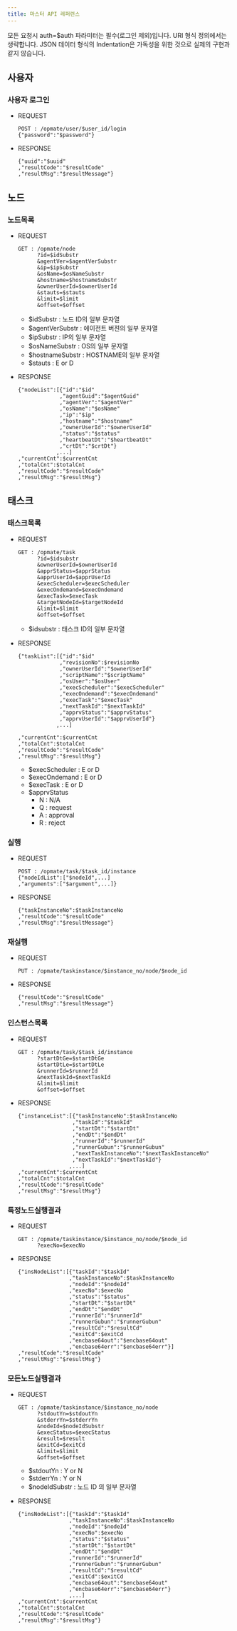 ```yaml
---
title: 마스터 API 레퍼런스
---
```


모든 요청시 auth=$auth 파라미터는 필수(로그인 제외)입니다. URI 형식 정의에서는 생략합니다.
JSON 데이터 형식의 Indentation은 가독성을 위한 것으로 실제의 구현과 같지 않습니다.

## 사용자

### 사용자 로그인

- REQUEST
  
  ```
  POST : /opmate/user/$user_id/login
  {"password":"$password"}
  ```

- RESPONSE
  ```
  {"uuid":"$uuid"
  ,"resultCode":"$resultCode"
  ,"resultMsg":"$resultMessage"}
  ```

## 노드

### 노드목록

- REQUEST

  ```
  GET : /opmate/node
        ?id=$idSubstr
        &agentVer=$agentVerSubstr
        &ip=$ipSubstr
        &osName=$osNameSubstr
        &hostname=$hostnameSubstr
        &ownerUserId=$ownerUserId
        &stauts=$stauts
        &limit=$limit
        &offset=$offset
  ```
  - $idSubstr : 노드 ID의 일부 문자열
  - $agentVerSubstr : 에이전트 버젼의 일부 문자열
  - $ipSubstr : IP의 일부 문자열
  - $osNameSubstr : OS의 일부 문자열
  - $hostnameSubstr : HOSTNAME의 일부 문자열
  - $stauts : E or D

- RESPONSE

  ```
  {"nodeList":[{"id":"$id"
               ,"agentGuid":"$agentGuid"
               ,"agentVer":"$agentVer"
               ,"osName":"$osName"
               ,"ip":"$ip"
               ,"hostname":"$hostname"
               ,"ownerUserId":"$ownerUserId"
               ,"status":"$status"
               ,"heartbeatDt":"$heartbeatDt"
               ,"crtDt":"$crtDt"}
              ,...]
  ,"currentCnt":$currentCnt
  ,"totalCnt":$totalCnt
  ,"resultCode":"$resultCode"
  ,"resultMsg":"$resultMsg"}
  ```

## 태스크

### 태스크목록

- REQUEST

  ```
  GET : /opmate/task
        ?id=$idsubstr
        &ownerUserId=$ownerUserId
        &apprStatus=$apprStatus
        &apprUserId=$apprUserId
        &execScheduler=$execScheduler
        &execOndemand=$execOndemand
        &execTask=$execTask
        &targetNodeId=$targetNodeId
        &limit=$limit
        &offset=$offset
  ```
  - $idsubstr : 태스크 ID의 일부 문자열

- RESPONSE
  ```
  {"taskList":[{"id":"$id"
               ,"revisionNo":$revisionNo
               ,"ownerUserId":"$ownerUserId"
               ,"scriptName":"$scriptName"
               ,"osUser":"$osUser"
               ,"execScheduler":"$execScheduler"
               ,"execOndemand":"$execOndemand"
               ,"execTask":"$execTask"
               ,"nextTaskId":"$nextTaskId"
               ,"apprvStatus":"$apprvStatus"
               ,"apprvUserId":"$apprvUserId"}
              ,...]

  ,"currentCnt":$currentCnt
  ,"totalCnt":$totalCnt
  ,"resultCode":"$resultCode"
  ,"resultMsg":"$resultMsg"}
  ```
  - $execScheduler : E or D
  - $execOndemand : E or D
  - $execTask : E or D
  - $apprvStatus
    - N : N/A
    - Q : request
    - A : approval
    - R : reject

### 실행

- REQUEST

  ```
  POST : /opmate/task/$task_id/instance
  {"nodeIdList":["$nodeId",...]
  ,"arguments":["$argument",...]}
  ```

- RESPONSE

  ```
  {"taskInstanceNo":$taskInstanceNo
  ,"resultCode":"$resultCode"
  ,"resultMsg":"$resultMessage"}
  ```

### 재실행

- REQUEST

  ```
  PUT : /opmate/taskinstance/$instance_no/node/$node_id
  ```

- RESPONSE

  ```
  {"resultCode":"$resultCode"
  ,"resultMsg":"$resultMessage"}
  ```

### 인스턴스목록

- REQUEST

  ```
  GET : /opmate/task/$task_id/instance
        ?startDtGe=$startDtGe
        &startDtLe=$startDtLe
        &runnerId=$runnerId
        &nextTaskId=$nextTaskId
        &limit=$limit
        &offset=$offset
  ```

- RESPONSE

  ```
  {"instanceList":[{"taskInstanceNo":$taskInstanceNo
                   ,"taskId":"$taskId"
                   ,"startDt":"$startDt"
                   ,"endDt":"$endDt"
                   ,"runnerId":"$runnerId"
                   ,"runnerGubun":"$runnerGubun"
                   ,"nextTaskInstanceNo":"$nextTaskInstanceNo"
                   ,"nextTaskId":"$nextTaskId"}
                  ,...]
  ,"currentCnt":$currentCnt
  ,"totalCnt":$totalCnt
  ,"resultCode":"$resultCode"
  ,"resultMsg":"$resultMsg"}
  ```


### 특정노드실행결과

- REQUEST

  ```
  GET : /opmate/taskinstance/$instance_no/node/$node_id
        ?execNo=$execNo
  ```

- RESPONSE

  ```
  {"insNodeList":[{"taskId":"$taskId"
                  ,"taskInstanceNo":$taskInstanceNo
                  ,"nodeId":"$nodeId"
                  ,"execNo":$execNo
                  ,"status":"$status"
                  ,"startDt":"$startDt"
                  ,"endDt":"$endDt"
                  ,"runnerId":"$runnerId"
                  ,"runnerGubun":"$runnerGubun"
                  ,"resultCd":"$resultCd"
                  ,"exitCd":$exitCd
                  ,"encbase64out":"$encbase64out"
                  ,"encbase64err":"$encbase64err"}]
  ,"resultCode":"$resultCode"
  ,"resultMsg":"$resultMsg"}
  ```

### 모든노드실행결과

- REQUEST

  ```
  GET : /opmate/taskinstance/$instance_no/node
        ?stdoutYn=$stdoutYn
        &stderrYn=$stderrYn
        &nodeId=$nodeIdSubstr
        &execStatus=$execStatus
        &result=$result
        &exitCd=$exitCd
        &limit=$limit
        &offset=$offset
  ```
  - $stdoutYn : Y or N
  - $stderrYn : Y or N
  - $nodeIdSubstr : 노드 ID 의 일부 문자열

- RESPONSE

  ```
  {"insNodeList":[{"taskId":"$taskId"
                  ,"taskInstanceNo":$taskInstanceNo
                  ,"nodeId":"$nodeId"
                  ,"execNo":$execNo
                  ,"status":"$status"
                  ,"startDt":"$startDt"
                  ,"endDt":"$endDt"
                  ,"runnerId":"$runnerId"
                  ,"runnerGubun":"$runnerGubun"
                  ,"resultCd":"$resultCd"
                  ,"exitCd":$exitCd
                  ,"encbase64out":"$encbase64out"
                  ,"encbase64err":"$encbase64err"}
                  ,...]
  ,"currentCnt":$currentCnt
  ,"totalCnt":$totalCnt
  ,"resultCode":"$resultCode"
  ,"resultMsg":"$resultMsg"}
  ```
